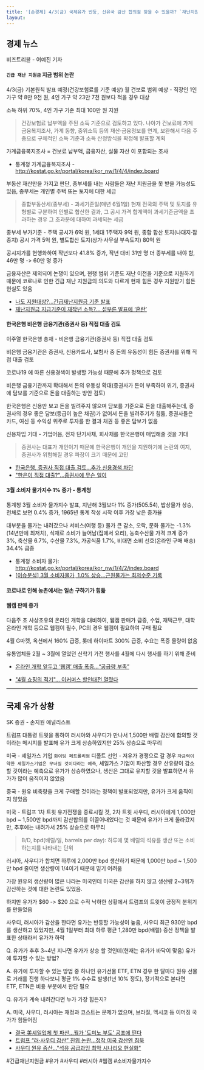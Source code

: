 ```yaml
---
title: '[손경제] 4/3(금) 국제유가 반등, 산유국 감산 합의점 찾을 수 있을까? `재난지원금` 기준 오늘 발표, 종부세 내면 제외 유력'
layout: 
---
```


## 경제 뉴스

비즈트리뷴 - 어예진 기자

#### `긴급 재난 지원금` 지금 범위 논란

4/3(금) 기본원칙 발표 예정(건강보험료를 기준 예상) 월 건보료 범위 예상 - 직장인 1인 가구 약 8만 9천 원, 4인 가구 약 23만 7천 원보다 적을 경우 대상

소득 하위 70%, 4인 가구 기준 최대 100만 원 지원

> 건강보험료 납부액을 주된 소득 기준으로 검토하고 있다. 나아가 건보료에 가계금융복지조사, 가계 동향, 중위소득 등의 재산·금융정보를 연계, 보완해서 다음 주 중으로 구체적인 소득 기준과 소득 산정방식을 확정해 발표할 계획

가계금융복지조사 = 건보료 납부액, 금융자산, 실물 자산 이 포함되는 조사
* 통계청 가계금융복지조사 - http://kostat.go.kr/portal/korea/kor_nw/1/4/4/index.board


부동산 재산만을 가지고 판단, 종부세를 내는 사람들은 재난 지원금을 못 받을 가능성도 있음, 종부세는 개인별 주택 또는 토지에 대한 세금

> 종합부동산세(종부세) - 과세기준일(매년 6월1일) 현재 전국의 주택 및 토지를 유형별로 구분하여 인별로 합산한 결과, 그 공시 가격 합계액이 과세기준금액을 초과하는 경우 그 초과분에 대하여 과세되는 세금

종부세 부가기준 - 주택 공시가 6억 원, 1세대 1주택자 9억 원, 종합 합산 토지(나대지·잡종지) 공시 가격 5억 원, 별도합산 토지(상가·사무실 부속토지) 80억 원

공시지가를 현행화하여 작년보다 41.8% 증가, 작년 대비 31만 명 더 종부세를 내야 함, 46만 명 -> 60만 명 증가

금융자산은 제외되어 논쟁이 있으며, 현행 범위 기준도 재난 이전을 기준으로 지원하기 때문에 코로나로 인한 긴급 재난 지원금의 의도와 다르게 현재 힘든 경우 지원받기 힘든 현실도 있음

* [나도 지원대상?...긴급재난지원금 기준 발표](https://www.ytn.co.kr/_ln/0103_202004032240101136)
* [재난지원금 지급기준이 재작년 소득?… 섣부른 발표에 ‘혼란’](http://news.kmib.co.kr/article/view.asp?arcid=0014441778&code=61121111&cp=du)

#### 한국은행 비은행 금융기관(증권사 등) 직접 대출 검토

이주열 한국은행 총재 - 비은행 금융기관(증권사 등) 직접 대출 검토

비은행 금융기관은 증권사, 신용카드사, 보험사 중 돈의 유동성이 힘든 증권사를 위해 직접 대출 검토

코로나19 에 따른 신용경색이 발생할 가능성 때문에 추가 정책으로 검토

비은행 금융기관까지 확대해서 돈의 유동성 확대(증권사가 돈이 부족하여 위기, 증권사에 담보를 기준으로 돈을 대출하는 방안 검토)

한국은행은 신용만 보고 돈을 빌려주지 않으며 담보를 기준으로 돈을 대출해주는데, 
증권사의 경우 좋은 담보(등급이 높은 채권)가 없어서 돈을 빌려주기가 힘듦,
증권사들은 카드, 여신 등 수익성 위주로 투자를 한 결과 채권 등 좋은 담보가 없음

신용차입 기대 - 기업어음, 전자 단기사채, 회사채를 한국은행이 매입해줄 것을 기대

> 증권사는 대표가 개인이기 때문에 한국은행이 개인을 지원하기에 논란의 여지, 증권사가 위험해질 경우 파장이 크기 때문에 고민

* [한국은행, 증권사 직접 대출 검토…추가 신용경색 차단](https://cnbc.sbs.co.kr/article/10000978722?division=DAUM)
* ["한은이 직접 대출?"…증권사에 무슨 일이](https://cnbc.sbs.co.kr/article/10000978659?division=DAUM)

#### 3월 소비자 물가지수 1% 증가 - 통계청 

통계청 3월 소비자 물가지수 발표, 지난해 3월보다 1% 증가(505.54), 밥상물가 상승, 전체로 보면 0.4% 증가,  1965년 통계 작성 시작 이후 가장 낮은 증가율

대부분을 물가는 내려갔으나 서비스(여행 등) 물가 큰 감소, 오락, 문화 물가는 -1.3%(14년만에 최저치), 식재료 소비가 늘어남(집에서 요리), 농축수산물 가격 크게 증가 3%, 축산물 6.7%, 수산물 7.3%, 가공식품 1.7%, 비대면 소비 선호(온라인 구매 배송) 34.4% 급증


* 통계청 소비자 물가: http://kostat.go.kr/portal/korea/kor_nw/1/4/2/index.board
* [[이슈분석] 3월 소비자물가, 1.0% 상승…근원물가는 최저수준 기록](https://cnbc.sbs.co.kr/article/10000978682?division=DAUM)

#### 코로나로 인해 농촌에서는 일손 구하기가 힘듦

#### 웹캠 판매 증가

다음주 초 사상초유의 온라인 개학을 대비하여, 웹캠 판매가 급증, 수업, 재택근무, 
대학 온라인 개학 등으로 웹캠이 필수, PC의 경우 웹캠이 필요하여 구매 필요

4월 G마켓, 옥션에서 160% 급증, 롯데 하이마트 300% 급증, 수요는 폭증 물량이 없음

유통업체들 2월 ~ 3월에 열었던 신학기 가전 행사를 4월에 다시 행사를 하기 위해 준비

* [온라인 개학 앞두고 ‘웹캠’ 매출 폭증…“공급량 부족”](http://www.hani.co.kr/arti/economy/consumer/935425.html#csidx74c1346f863557a8b48b96da26c30e2)

* ["4월 쇼핑의 적기"… 이커머스 할인대전 열렸다](https://mnb.moneys.mt.co.kr/mnbview.php?no=2020040309258078838&outlink=1&ref=https%3A%2F%2Fsearch.daum.net)

----

## 국제 유가 상황 

SK 증권 - 손지원 애널리스트

트럼프 대통령 트윗을 통하여 러시아와 사우디가 만나서 1,500만 배럴 감산에 합의할 것이라는 메시지를 발표해 유가 크게 상승하였지만 25% 상승으로 마무리

미국 - 셰일가스 기업 `화이팅 페트롤리엄` 디폴트 선언 - 저유가 경쟁으로 갈 경우 `자금력이 약한 셰일가스기업은 무너질 것이다라는 예측`, 셰일가스 기업이 파산할 경우 산유량이 감소할 것이라는 예측으로 유가가 상승하였으나, 생산은 그대로 유지할 것을 발표하면서 유가가 많이 움직이지 않았음

중국 - 원유 비축량을 크게 구매할 것이라는 정책이 발표되었지만, 유가가 크게 움직이지 않았음

미국 - 트럼프 1차 트윗 유가전쟁을 종료시킬 것, 2차 트윗 사우디, 러시아에게 1,000만 bpd ~ 1,500만 bpd까지 감산합의를 이끌어내었다는 것 때문에 유가가 크게 올라갔지만, 추후에는 내려가서 25% 상승으로 마무리

> B/D, bpd(배럴/일, barrels per day): 하루에 몇 배럴의 석유를 생산 또는 소비하는지를 나타내는 단위

러시아, 사우디가 합치면 하루에 2,000만 bpd 생산하기 때문에 1,000만 bpd ~ 1,500만 bpd 줄이면 생산량이 1/4이기 때문에 믿기 어려움

가장 원유의 생산량이 많은 나라는 미국인데 미국은 감산을 하지 않고 생산량 2\~3위가 감산하는 것에 대한 논란도 있었음.

하지만 유가가 $60 -> $20 으로 수직 낙하한 상황에서 트럼프의 트윗이 긍정적 분위기를 만들었음

사우디, 러시아가 감산을 한다면 유가는 반등할 가능성이 높음, 사우디 최근 930만 bpd를 생산하고 있었지만, 4월 1일부터 최대 하루 평균 1,280만 bpd(배럴) 증산 정책을 발표한 상태라서 유가가 하락

Q. 유가가 추후 3~4년 지나면 유가가 상승 할 것인데(현재는 유가가 바닥이 맞음) 유가에 투자할 수 있는 방법?

A. 유가에 투자할 수 있는 방법 중 하나인 유가선물 ETF, ETN 경우 한 달마다 원유 선물로 거래를 진행 하다보니 평균 1% 수수료 발생(1년 10% 정도), 장기적으로 본다면 ETF, ETN은 비용 부분에서 판단 필요

Q. 유가가 계속 내려간다면 누가 가장 힘든지?

A. 미국, 사우디, 러시아는 재정과 코스트는 문제가 없으며, 브라질, 멕시코 등 이머징 국가가 힘들어짐

* [결국 美셰일업체 첫 파산…월가 '도미노 부도' 공포에 떤다](https://news.joins.com/article/23745887)
* [트럼프 “러·사우디 감산” 진위 논란…정작 미국 감산엔 침묵](https://www.vop.co.kr/A00001479811.html)
* [사우디 원유 증산…"석유 공급과잉 최악 시나리오 현실화"](http://www.ebn.co.kr/news/view/1422828)

#긴급재난지원금 #유가 #사우디 #러시아 #웹캠 #소비자물가지수